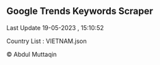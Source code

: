 

## Google Trends Keywords Scraper 
 
Last Update 19-05-2023 , 15:10:52

Country List :
VIETNAM.json



© Abdul Muttaqin 
